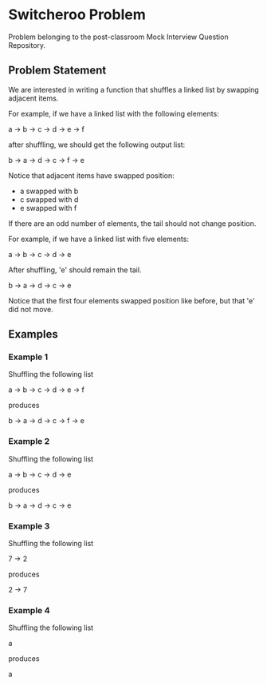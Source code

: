 # Switcheroo Problem

Problem belonging to the post-classroom Mock Interview Question Repository.

## Problem Statement

We are interested in writing a function that shuffles a linked list by swapping adjacent items.

For example, if we have a linked list with the following elements:

a → b → c → d → e → f

after shuffling, we should get the following output list:

b → a → d → c → f → e

Notice that adjacent items have swapped position:

- a swapped with b
- c swapped with d
- e swapped with f

If there are an odd number of elements, the tail should not change position.

For example, if we have a linked list with five elements:

a → b → c → d → e

After shuffling, 'e' should remain the tail.

b → a → d → c → e

Notice that the first four elements swapped position like before, but that 'e' did not move.

## Examples

### Example 1

Shuffling the following list

a → b → c → d → e → f

produces

b → a → d → c → f → e

### Example 2

Shuffling the following list

a → b → c → d → e

produces

b → a → d → c → e

### Example 3

Shuffling the following list

7 → 2

produces

2 → 7

### Example 4

Shuffling the following list

a

produces

a
